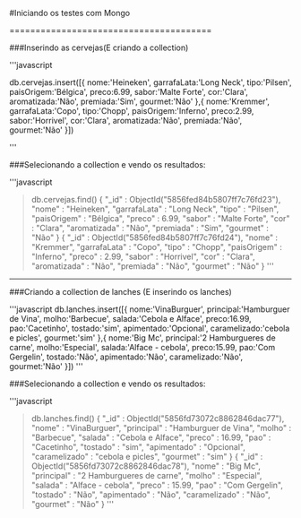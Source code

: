 #Iniciando os testes com Mongo

=======================================

###Inserindo as cervejas(E criando a collection)

'''javascript

db.cervejas.insert([{
	nome:'Heineken',
	garrafaLata:'Long Neck',
	tipo:'Pilsen',
	paisOrigem:'Bélgica',
	preco:6.99,
	sabor:'Malte Forte',
	cor:'Clara',
	aromatizada:'Não',
	premiada:'Sim',
	gourmet:'Não'
},{
	nome:'Kremmer',
	garrafaLata:'Copo',
	tipo:'Chopp',
	paisOrigem:'Inferno',
	preco:2.99,
	sabor:'Horrivel',
	cor:'Clara',
	aromatizada:'Não',
	premiada:'Não',
	gourmet:'Não'
}])

'''

###Selecionando a collection e vendo os resultados:

'''javascript

> db.cervejas.find()
{ "_id" : ObjectId("5856fed84b5807ff7c76fd23"), "nome" : "Heineken", "garrafaLata" : "Long Neck", "tipo" : "Pilsen", "paisOrigem" : "Bélgica", "preco" : 6.99, "sabor" : "Malte Forte", "cor" : "Clara", "aromatizada" : "Não", "premiada" : "Sim", "gourmet" : "Não" }
{ "_id" : ObjectId("5856fed84b5807ff7c76fd24"), "nome" : "Kremmer", "garrafaLata" : "Copo", "tipo" : "Chopp", "paisOrigem" : "Inferno", "preco" : 2.99, "sabor" : "Horrivel", "cor" : "Clara", "aromatizada" : "Não", "premiada" : "Não", "gourmet" : "Não" }
'''
_______________________________________________________________

###Criando a collection de lanches (E inserindo os lanches)

'''javascript
db.lanches.insert([{
	nome:'VinaBurguer',
	principal:'Hamburguer de Vina',
	molho:'Barbecue',
	salada:'Cebola e Alface',
	preco:16.99,
	pao:'Cacetinho',
	tostado:'sim',
	apimentado:'Opcional',
	caramelizado:'cebola e picles',
	gourmet:'sim'
},{
	nome:'Big Mc',
	principal:'2 Hamburgueres de carne',
	molho:'Especial',
	salada:'Alface - cebola',
	preco:15.99,
	pao:'Com Gergelin',
	tostado:'Não',
	apimentado:'Não',
	caramelizado:'Não',
	gourmet:'Não'
}])
'''

###Selecionando a collection e vendo os resultados:

'''javascript
> db.lanches.find()
{ "_id" : ObjectId("5856fd73072c8862846dac77"), "nome" : "VinaBurguer", "principal" : "Hamburguer de Vina", "molho" : "Barbecue", "salada" : "Cebola e Alface", "preco" : 16.99, "pao" : "Cacetinho", "tostado" : "sim", "apimentado" : "Opcional", "caramelizado" : "cebola e picles", "gourmet" : "sim" }
{ "_id" : ObjectId("5856fd73072c8862846dac78"), "nome" : "Big Mc", "principal" : "2 Hamburgueres de carne", "molho" : "Especial", "salada" : "Alface - cebola", "preco" : 15.99, "pao" : "Com Gergelin", "tostado" : "Não", "apimentado" : "Não", "caramelizado" : "Não", "gourmet" : "Não" }
'''
